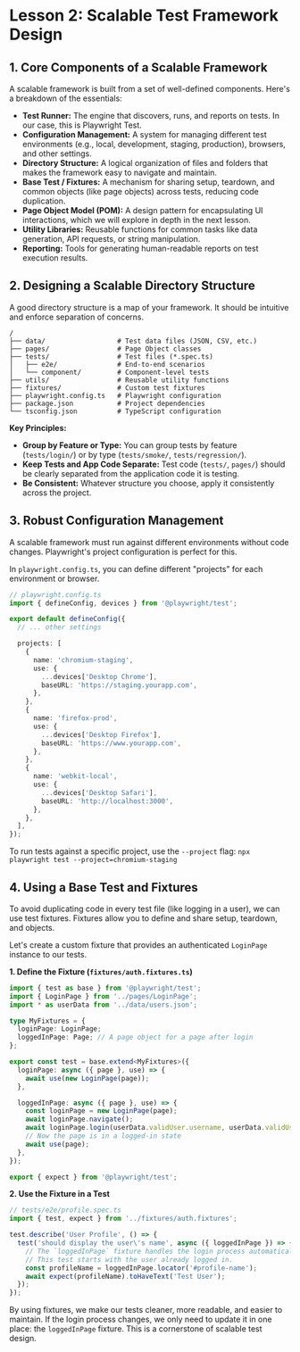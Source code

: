 # Lesson 2: Scalable Test Framework Design

## 1. Core Components of a Scalable Framework

A scalable framework is built from a set of well-defined components. Here's a breakdown of the essentials:

- **Test Runner:** The engine that discovers, runs, and reports on tests. In our case, this is Playwright Test.
- **Configuration Management:** A system for managing different test environments (e.g., local, development, staging, production), browsers, and other settings.
- **Directory Structure:** A logical organization of files and folders that makes the framework easy to navigate and maintain.
- **Base Test / Fixtures:** A mechanism for sharing setup, teardown, and common objects (like page objects) across tests, reducing code duplication.
- **Page Object Model (POM):** A design pattern for encapsulating UI interactions, which we will explore in depth in the next lesson.
- **Utility Libraries:** Reusable functions for common tasks like data generation, API requests, or string manipulation.
- **Reporting:** Tools for generating human-readable reports on test execution results.

## 2. Designing a Scalable Directory Structure

A good directory structure is a map of your framework. It should be intuitive and enforce separation of concerns.

```
/
├── data/                  # Test data files (JSON, CSV, etc.)
├── pages/                 # Page Object classes
├── tests/                 # Test files (*.spec.ts)
│   ├── e2e/               # End-to-end scenarios
│   └── component/         # Component-level tests
├── utils/                 # Reusable utility functions
├── fixtures/              # Custom test fixtures
├── playwright.config.ts   # Playwright configuration
├── package.json           # Project dependencies
└── tsconfig.json          # TypeScript configuration
```

**Key Principles:**
- **Group by Feature or Type:** You can group tests by feature (`tests/login/`) or by type (`tests/smoke/`, `tests/regression/`).
- **Keep Tests and App Code Separate:** Test code (`tests/`, `pages/`) should be clearly separated from the application code it is testing.
- **Be Consistent:** Whatever structure you choose, apply it consistently across the project.

## 3. Robust Configuration Management

A scalable framework must run against different environments without code changes. Playwright's project configuration is perfect for this.

In `playwright.config.ts`, you can define different "projects" for each environment or browser.

```typescript
// playwright.config.ts
import { defineConfig, devices } from '@playwright/test';

export default defineConfig({
  // ... other settings

  projects: [
    {
      name: 'chromium-staging',
      use: {
        ...devices['Desktop Chrome'],
        baseURL: 'https://staging.yourapp.com',
      },
    },
    {
      name: 'firefox-prod',
      use: {
        ...devices['Desktop Firefox'],
        baseURL: 'https://www.yourapp.com',
      },
    },
    {
      name: 'webkit-local',
      use: {
        ...devices['Desktop Safari'],
        baseURL: 'http://localhost:3000',
      },
    },
  ],
});
```

To run tests against a specific project, use the `--project` flag:
`npx playwright test --project=chromium-staging`

## 4. Using a Base Test and Fixtures

To avoid duplicating code in every test file (like logging in a user), we can use test fixtures. Fixtures allow you to define and share setup, teardown, and objects.

Let's create a custom fixture that provides an authenticated `LoginPage` instance to our tests.

**1. Define the Fixture (`fixtures/auth.fixtures.ts`)**
```typescript
import { test as base } from '@playwright/test';
import { LoginPage } from '../pages/LoginPage';
import * as userData from '../data/users.json';

type MyFixtures = {
  loginPage: LoginPage;
  loggedInPage: Page; // A page object for a page after login
};

export const test = base.extend<MyFixtures>({
  loginPage: async ({ page }, use) => {
    await use(new LoginPage(page));
  },

  loggedInPage: async ({ page }, use) => {
    const loginPage = new LoginPage(page);
    await loginPage.navigate();
    await loginPage.login(userData.validUser.username, userData.validUser.password);
    // Now the page is in a logged-in state
    await use(page);
  },
});

export { expect } from '@playwright/test';
```

**2. Use the Fixture in a Test**
```typescript
// tests/e2e/profile.spec.ts
import { test, expect } from '../fixtures/auth.fixtures';

test.describe('User Profile', () => {
  test('should display the user\'s name', async ({ loggedInPage }) => {
    // The `loggedInPage` fixture handles the login process automatically.
    // This test starts with the user already logged in.
    const profileName = loggedInPage.locator('#profile-name');
    await expect(profileName).toHaveText('Test User');
  });
});
```

By using fixtures, we make our tests cleaner, more readable, and easier to maintain. If the login process changes, we only need to update it in one place: the `loggedInPage` fixture. This is a cornerstone of scalable test design.